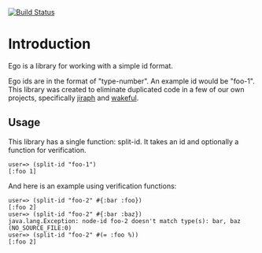 [![Build Status](https://secure.travis-ci.org/flatland/ego.png)](http://travis-ci.org/flatland/ego)

# Introduction

Ego is a library for working with a simple id format.

Ego ids are in the format of "type-number". An example id would be "foo-1". This library was created to eliminate duplicated code in a few of our own projects, specifically [jiraph](https://github.com/flatland/jiraph) and [wakeful](https://github.com/flatland/wakeful).

## Usage

This library has a single function: split-id. It takes an id and optionally a function for verification.

    user=> (split-id "foo-1")
    [:foo 1]

And here is an example using verification functions:

    user=> (split-id "foo-2" #{:bar :foo})
    [:foo 2]
    user=> (split-id "foo-2" #{:bar :baz})
    java.lang.Exception: node-id foo-2 doesn't match type(s): bar, baz (NO_SOURCE_FILE:0)
    user=> (split-id "foo-2" #(= :foo %))
    [:foo 2]
